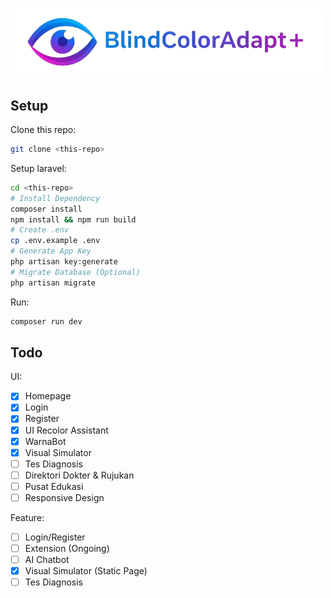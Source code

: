 # ![logo](./public/logo.png)

## Setup

Clone this repo:

```sh
git clone <this-repo>
```

Setup laravel:

```sh
cd <this-repo>
# Install Dependency
composer install
npm install && npm run build
# Create .env
cp .env.example .env
# Generate App Key
php artisan key:generate
# Migrate Database (Optional)
php artisan migrate
```

Run:

```sh
composer run dev
```

## Todo

UI: 
- [x] Homepage
- [x] Login
- [x] Register
- [x] UI Recolor Assistant
- [x] WarnaBot
- [x] Visual Simulator
- [ ] Tes Diagnosis
- [ ] Direktori Dokter & Rujukan
- [ ] Pusat Edukasi
- [ ] Responsive Design

Feature:
- [ ] Login/Register
- [ ] Extension (Ongoing)
- [ ] AI Chatbot
- [x] Visual Simulator (Static Page)
- [ ] Tes Diagnosis
